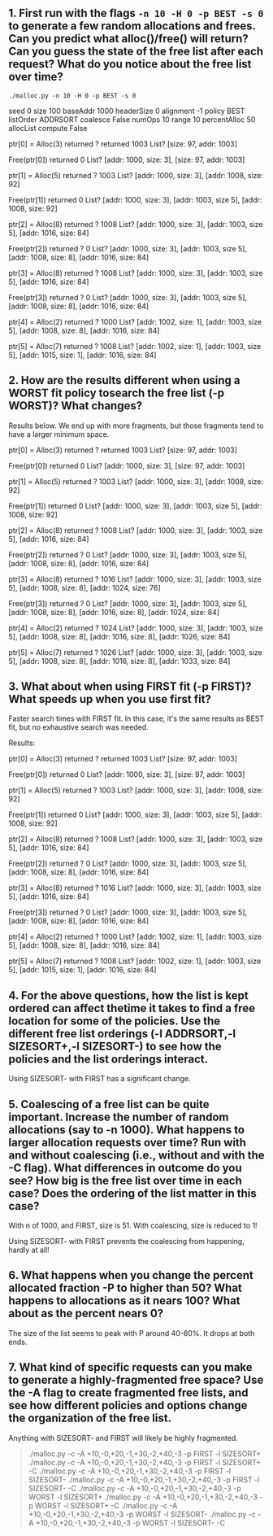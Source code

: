 ## 1. First run with the flags `-n 10 -H 0 -p BEST -s 0` to generate a few random allocations and frees. Can you predict what alloc()/free() will return? Can you guess the state of the free list after each request? What do you notice about the free list over time?

`./malloc.py -n 10 -H 0 -p BEST -s 0`

seed 0
size 100
baseAddr 1000
headerSize 0
alignment -1
policy BEST
listOrder ADDRSORT
coalesce False
numOps 10
range 10
percentAlloc 50
allocList
compute False

ptr[0] = Alloc(3) returned ?
returned 1003
List?
[size: 97, addr: 1003]


Free(ptr[0])
returned 0
List?
[addr: 1000, size: 3], [size: 97, addr: 1003]


ptr[1] = Alloc(5) returned ?
1003
List?
[addr: 1000, size: 3], [addr: 1008, size: 92]

Free(ptr[1])
returned 0
List?
[addr: 1000, size: 3], [addr: 1003, size 5], [addr: 1008, size: 92]

ptr[2] = Alloc(8) returned ?
1008
List?
[addr: 1000, size: 3], [addr: 1003, size 5], [addr: 1016, size: 84]


Free(ptr[2]) returned ?
0
List?
[addr: 1000, size: 3], [addr: 1003, size 5], [addr: 1008, size: 8], [addr: 1016, size: 84]

ptr[3] = Alloc(8) returned ?
1008
List?
[addr: 1000, size: 3], [addr: 1003, size 5], [addr: 1016, size: 84]

Free(ptr[3]) returned ?
0
List?
[addr: 1000, size: 3], [addr: 1003, size 5], [addr: 1008, size: 8], [addr: 1016, size: 84]

ptr[4] = Alloc(2) returned ?
1000
List?
[addr: 1002, size: 1], [addr: 1003, size 5], [addr: 1008, size: 8], [addr: 1016, size: 84]

ptr[5] = Alloc(7) returned ?
1008
List?
[addr: 1002, size: 1], [addr: 1003, size 5], [addr: 1015, size: 1], [addr: 1016, size: 84]




## 2. How are the results different when using a WORST fit policy tosearch the free list (-p WORST)? What changes?

Results below. We end up with more fragments, but those fragments tend to have a larger minimum space.

ptr[0] = Alloc(3) returned ?
returned 1003
List?
[size: 97, addr: 1003]


Free(ptr[0])
returned 0
List?
[addr: 1000, size: 3], [size: 97, addr: 1003]


ptr[1] = Alloc(5) returned ?
1003
List?
[addr: 1000, size: 3], [addr: 1008, size: 92]

Free(ptr[1])
returned 0
List?
[addr: 1000, size: 3], [addr: 1003, size 5], [addr: 1008, size: 92]

ptr[2] = Alloc(8) returned ?
1008
List?
[addr: 1000, size: 3], [addr: 1003, size 5], [addr: 1016, size: 84]


Free(ptr[2]) returned ?
0
List?
[addr: 1000, size: 3], [addr: 1003, size 5], [addr: 1008, size: 8], [addr: 1016, size: 84]

ptr[3] = Alloc(8) returned ?
1016
List?
[addr: 1000, size: 3], [addr: 1003, size 5], [addr: 1008, size: 8], [addr: 1024, size: 76]

Free(ptr[3]) returned ?
0
List?
[addr: 1000, size: 3], [addr: 1003, size 5], [addr: 1008, size: 8], [addr: 1016, size: 8], [addr: 1024, size: 84]

ptr[4] = Alloc(2) returned ?
1024
List?
[addr: 1000, size: 3], [addr: 1003, size 5], [addr: 1008, size: 8], [addr: 1016, size: 8], [addr: 1026, size: 84]

ptr[5] = Alloc(7) returned ?
1026
List?
[addr: 1000, size: 3], [addr: 1003, size 5], [addr: 1008, size: 8], [addr: 1016, size: 8], [addr: 1033, size: 84]

## 3. What about when using FIRST fit (-p FIRST)? What speeds up when you use first fit?

Faster search times with FIRST fit. In this case, it's the same results as BEST fit, but no exhaustive search was needed.

Results:

ptr[0] = Alloc(3) returned ?
returned 1003
List?
[size: 97, addr: 1003]


Free(ptr[0])
returned 0
List?
[addr: 1000, size: 3], [size: 97, addr: 1003]


ptr[1] = Alloc(5) returned ?
1003
List?
[addr: 1000, size: 3], [addr: 1008, size: 92]

Free(ptr[1])
returned 0
List?
[addr: 1000, size: 3], [addr: 1003, size 5], [addr: 1008, size: 92]

ptr[2] = Alloc(8) returned ?
1008
List?
[addr: 1000, size: 3], [addr: 1003, size 5], [addr: 1016, size: 84]


Free(ptr[2]) returned ?
0
List?
[addr: 1000, size: 3], [addr: 1003, size 5], [addr: 1008, size: 8], [addr: 1016, size: 84]

ptr[3] = Alloc(8) returned ?
1016
List?
[addr: 1000, size: 3], [addr: 1003, size 5], [addr: 1016, size: 84]

Free(ptr[3]) returned ?
0
List?
[addr: 1000, size: 3], [addr: 1003, size 5], [addr: 1008, size: 8], [addr: 1016, size: 84]

ptr[4] = Alloc(2) returned ?
1000
List?
[addr: 1002, size: 1], [addr: 1003, size 5], [addr: 1008, size: 8], [addr: 1016, size: 84]

ptr[5] = Alloc(7) returned ?
1008
List?
[addr: 1002, size: 1], [addr: 1003, size 5], [addr: 1015, size: 1], [addr: 1016, size: 84]



## 4. For the above questions, how the list is kept ordered can affect thetime it takes to find a free location for some of the policies. Use the different free list orderings (-l ADDRSORT,-l SIZESORT+,-l SIZESORT-) to see how the policies and the list orderings interact.


Using SIZESORT- with FIRST has a significant change.


## 5. Coalescing of a free list can be quite important. Increase the number of random allocations (say to -n 1000). What happens to larger allocation requests over time? Run with and without coalescing (i.e., without and with the -C flag). What differences in outcome do you see? How big is the free list over time in each case? Does the ordering of the list matter in this case?

With n of 1000, and FIRST, size is 51.
With coalescing, size is reduced to 1!

Using SIZESORT- with FIRST prevents the coalescing from happening, hardly at all!

## 6. What happens when you change the percent allocated fraction -P to higher than 50? What happens to allocations as it nears 100? What about as the percent nears 0?

The size of the list seems to peak with P around 40-60%. It drops at both ends.


## 7. What kind of specific requests can you make to generate a highly-fragmented free space? Use the -A flag to create fragmented free lists, and see how different policies and options change the organization of the free list.


Anything with SIZESORT- and FIRST will likely be highly fragmented.

>./malloc.py -c -A +10,-0,+20,-1,+30,-2,+40,-3 -p FIRST -l SIZESORT+
>./malloc.py -c -A +10,-0,+20,-1,+30,-2,+40,-3 -p FIRST -l SIZESORT+ -C
>./malloc.py -c -A +10,-0,+20,-1,+30,-2,+40,-3 -p FIRST -l SIZESORT-
>./malloc.py -c -A +10,-0,+20,-1,+30,-2,+40,-3 -p FIRST -l SIZESORT- -C
>./malloc.py -c -A +10,-0,+20,-1,+30,-2,+40,-3 -p WORST -l SIZESORT+
>./malloc.py -c -A +10,-0,+20,-1,+30,-2,+40,-3 -p WORST -l SIZESORT+ -C
>./malloc.py -c -A +10,-0,+20,-1,+30,-2,+40,-3 -p WORST -l SIZESORT-
>./malloc.py -c -A +10,-0,+20,-1,+30,-2,+40,-3 -p WORST -l SIZESORT- -C
